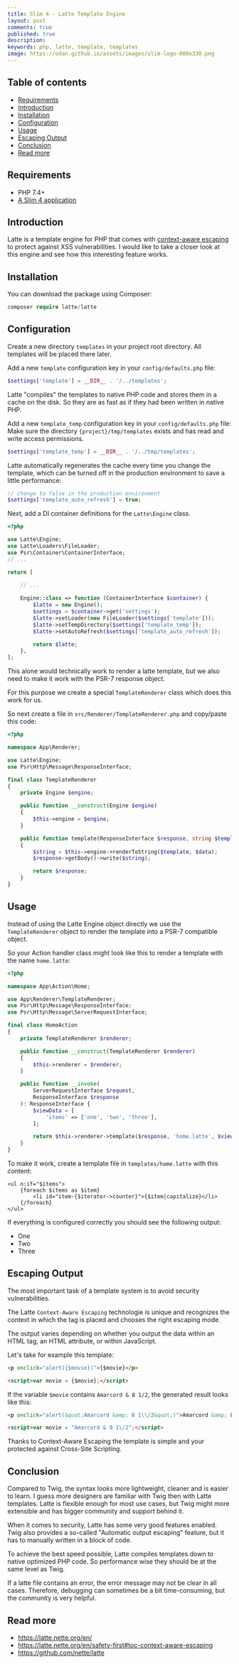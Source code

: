 ```yaml
---
title: Slim 4 - Latte Template Engine
layout: post
comments: true
published: true
description:
keywords: php, latte, template, templates
image: https://odan.github.io/assets/images/slim-logo-600x330.png
---
```


## Table of contents

* [Requirements](#requirements)
* [Introduction](#introduction)
* [Installation](#installation)
* [Configuration](#configuration)
* [Usage](#usage)
* [Escaping Output](#escaping-output)
* [Conclusion](#conclusion)
* [Read more](#read-more)

## Requirements

* PHP 7.4+
* [A Slim 4 application](https://odan.github.io/2019/11/05/slim4-tutorial.html)

## Introduction

Latte is a template engine for PHP that comes with 
[context-aware escaping](https://latte.nette.org/en/safety-first#toc-context-aware-escaping)
to protect against XSS vulnerabilities. 
I would like to take a closer look at this engine and see how this
interesting feature works.

## Installation

You can download the package using Composer:

```php
composer require latte/latte
```

## Configuration

Create a new directory `templates` in your project root directory.
All templates will be placed there later.

Add a new `template` configuration key in your `config/defaults.php` file: 

```php
$settings['template'] = __DIR__ . '/../templates';
```

Latte "compiles" the templates to native PHP code and stores them in 
a cache on the disk. So they are as fast as if they 
had been written in native PHP.

Add a new `template_temp` configuration key in your `config/defaults.php` file:
Make sure the directory `{project}/tmp/templates` exists and has read and write access permissions.

```php
$settings['template_temp'] = __DIR__ . '/../tmp/templates';
```

Latte automatically regenerates the cache every time you 
change the template, which can be turned off in the 
production environment to save a little performance:

```php
// change to false in the production environment
$settings['template_auto_refresh'] = true;
```

Next, add a DI container definitions for the `Latte\Engine` class.

```php
<?php

use Latte\Engine;
use Latte\Loaders\FileLoader;
use Psr\Container\ContainerInterface;
// ...

return [

    // ...
    
    Engine::class => function (ContainerInterface $container) {
        $latte = new Engine();
        $settings = $container->get('settings');
        $latte->setLoader(new FileLoader($settings['template']));
        $latte->setTempDirectory($settings['template_temp']);
        $latte->setAutoRefresh($settings['template_auto_refresh']);

        return $latte;
    },
];
```

This alone would technically work to render a latte template,
but we also need to make it work with the PSR-7 response object.

For this purpose we create a special `TemplateRenderer` 
class which does this work for us.

So next create a file in `src/Renderer/TemplateRenderer.php` and copy/paste this code:

```php
<?php

namespace App\Renderer;

use Latte\Engine;
use Psr\Http\Message\ResponseInterface;

final class TemplateRenderer
{
    private Engine $engine;

    public function __construct(Engine $engine)
    {
        $this->engine = $engine;
    }

    public function template(ResponseInterface $response, string $template, array $data = []): ResponseInterface
    {
        $string = $this->engine->renderToString($template, $data);
        $response->getBody()->write($string);

        return $response;
    }
}

```

## Usage

Instead of using the Latte Engine object directly we use the `TemplateRenderer` object
to render the template into a PSR-7 compatible object.

So your Action handler class might look like this to render a template with the name `home.latte`:

```php
<?php

namespace App\Action\Home;

use App\Renderer\TemplateRenderer;
use Psr\Http\Message\ResponseInterface;
use Psr\Http\Message\ServerRequestInterface;

final class HomeAction
{
    private TemplateRenderer $renderer;

    public function __construct(TemplateRenderer $renderer)
    {
        $this->renderer = $renderer;
    }

    public function __invoke(
        ServerRequestInterface $request,
        ResponseInterface $response
    ): ResponseInterface {
        $viewData = [
            'items' => ['one', 'two', 'three'],
        ];

        return $this->renderer->template($response, 'home.latte', $viewData);
    }
}

```

To make it work, create a template file in `templates/home.latte` with this content:

```latte
<ul n:if="$items">
    {foreach $items as $item}
        <li id="item-{$iterator->counter}">{$item|capitalize}</li>
    {/foreach}
</ul>

```

If everything is configured correctly you should see the following output:

* One
* Two
* Three


## Escaping Output

The most important task of a template system is to avoid
security vulnerabilities. 

The Latte `Context-Aware Escaping` technologie is unique
and recognizes the context in which the tag is placed 
and chooses the right escaping mode.

The output varies depending on whether you 
output the data within an HTML tag, an HTML attribute, 
or within JavaScript.

Let's take for example this template:

```html
<p onclick="alert({$movie})">{$movie}</p>

<script>var movie = {$movie};</script>
```

If the variable `$movie` contains `Amarcord & 8 1/2`, the generated 
result looks like this:

```html
<p onclick="alert(&quot;Amarcord &amp; 8 1\\/2&quot;)">Amarcord &amp; 8 1/2</p>

<script>var movie = "Amarcord & 8 1\/2";</script>
```

Thanks to Context-Aware Escaping the template is simple 
and your protected against Cross-Site Scripting.

## Conclusion

Compared to Twig, the syntax looks more lightweight, cleaner and is easier to learn.
I guess more designers are familiar with Twig then with Latte templates.
Latte is flexible enough for most use cases, but Twig might more extensible and has
bigger community and support behind it. 

When it comes to security, Latte has some very good features enabled.
Twig also provides a so-called "Automatic output escaping" feature, but it
has to manually written in a block of code.

To achieve the best speed possible, Latte compiles templates down 
to native optimized PHP code. So performance wise they should be at the same
level as Twig.

If a latte file contains an error, the error message may not be
clear in all cases. Therefore, debugging can sometimes be a bit
time-consuming, but the community is very helpful.

## Read more

* <https://latte.nette.org/en/>
* <https://latte.nette.org/en/safety-first#toc-context-aware-escaping>
* <https://github.com/nette/latte>
